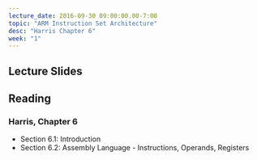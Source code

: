 ```yaml
---
lecture_date: 2016-09-30 09:00:00.00-7:00
topic: "ARM Instruction Set Architecture"
desc: "Harris Chapter 6"
week: "1"
---
```


## Lecture Slides

## Reading

### Harris, Chapter 6

* Section 6.1: Introduction
* Section 6.2: Assembly Language - Instructions, Operands, Registers


